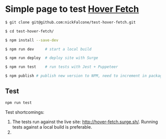 # Simple page to test [Hover Fetch](https://github.com/nickFalcone/hover-fetch)

```bash
$ git clone git@github.com:nickFalcone/test-hover-fetch.git

$ cd test-hover-fetch/

$ npm install --save-dev

$ npm run dev     # start a local build

$ npm run deploy  # deploy site with Surge

$ npm run test    # run tests with Jest + Puppeteer

$ npm publish # publish new version to NPM, need to increment in package.json first
```

## Test

```bash
npm run test
```

Test shortcomings:
1. The tests run against the live site: http://hover-fetch.surge.sh/. Running tests against a local build is preferable.
2. 
